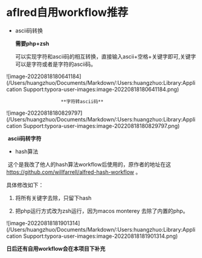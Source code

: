 # aflred自用workflow推荐

* ascii码转换

    **需要php+zsh**

     可以实现字符和ascii码的相互转换，直接输入ascii+空格+关键字即可,关键字可以是字符或者是字符的ascii码。

![image-20220818180641184](/Users/huangzhuo/Documents/Markdown/:Users:huangzhuo:Library:Application Support:typora-user-images:image-20220818180641184.png)

  						**字符转ascii码**

![image-20220818180829797](/Users/huangzhuo/Documents/Markdown/:Users:huangzhuo:Library:Application Support:typora-user-images:image-20220818180829797.png)

​						 **ascii码转字符**





* hash算法

​	这个是我改了他人的hash算法workflow后使用的，原作者的地址在这<https://github.com/willfarrell/alfred-hash-workflow> 。

具体修改如下：

1. 将所有关键字去除，只留下hash

2. 把php运行方式改为zsh运行，因为macos monterey 去除了内置的php。

    

![image-20220818181901314](/Users/huangzhuo/Documents/Markdown/:Users:huangzhuo:Library:Application Support:typora-user-images:image-20220818181901314.png)



**日后还有自用workflow会在本项目下补充**





